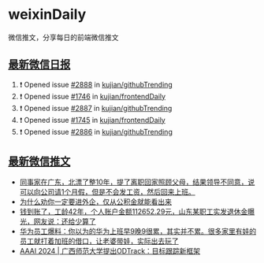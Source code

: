 # weixinDaily
微信推文，分享每日的前端微信推文

## [最新微信日报](https://github.com/kujian/weixinDaily/issues)

<!--START_SECTION:activity-->
1. ❗ Opened issue [#2888](https://github.com/kujian/githubTrending/issues/2888) in [kujian/githubTrending](https://github.com/kujian/githubTrending)
2. ❗ Opened issue [#1746](https://github.com/kujian/frontendDaily/issues/1746) in [kujian/frontendDaily](https://github.com/kujian/frontendDaily)
3. ❗ Opened issue [#2887](https://github.com/kujian/githubTrending/issues/2887) in [kujian/githubTrending](https://github.com/kujian/githubTrending)
4. ❗ Opened issue [#1745](https://github.com/kujian/frontendDaily/issues/1745) in [kujian/frontendDaily](https://github.com/kujian/frontendDaily)
5. ❗ Opened issue [#2886](https://github.com/kujian/githubTrending/issues/2886) in [kujian/githubTrending](https://github.com/kujian/githubTrending)
<!--END_SECTION:activity-->


## [最新微信推文](https://weixin.qdkfweb.cn/)

<!-- BLOG-POST-LIST:START -->
- [同事家在广东，北漂了整10年，提了离职回家照顾父母，结果领导不同意，说可以向公司请1个月假，但是不会发工资，然后回来上班。](https://weixin.qdkfweb.cn/48776.html)
- [为什么劝你一定要进外企，仅从公积金就能看出来](https://weixin.qdkfweb.cn/48778.html)
- [钱到账了，工龄42年，个人账户金额112652.29元，山东某职工实发退休金曝光，网友说：还给少算了](https://weixin.qdkfweb.cn/48780.html)
- [华为员工爆料：你以为的华为上班早9晚9很累，其实并不累。很多家里有娃的员工就打着加班的借口，让老婆带娃，实际出去玩了](https://weixin.qdkfweb.cn/48781.html)
- [AAAI 2024 | 广西师范大学提出ODTrack：目标跟踪新框架](https://weixin.qdkfweb.cn/48801.html)
<!-- BLOG-POST-LIST:END -->